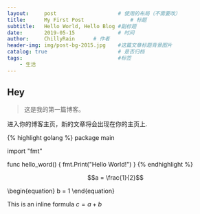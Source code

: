 ```yaml
---
layout:     post                    # 使用的布局（不需要改）
title:      My First Post               # 标题 
subtitle:   Hello World, Hello Blog #副标题
date:       2019-05-15              # 时间
author:     ChillyRain      # 作者
header-img: img/post-bg-2015.jpg    #这篇文章标题背景图片
catalog: true                       # 是否归档
tags:                               #标签
    - 生活
---
```


## Hey
>这是我的第一篇博客。

进入你的博客主页，新的文章将会出现在你的主页上.

{% highlight golang %}
package main

import "fmt"

func hello_word() {
    fmt.Print("Hello World!")
}
{% endhighlight %}

$$a = \frac{1}{2}$$

\begin{equation}
b = 1
\end{equation}

This is an inline formula $c = a + b$
